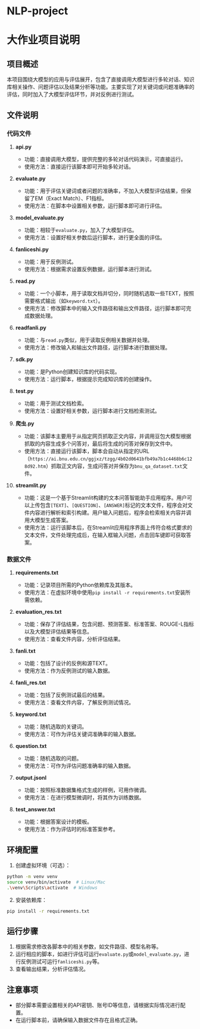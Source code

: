 # NLP-project
# 大作业项目说明

## 项目概述
本项目围绕大模型的应用与评估展开，包含了直接调用大模型进行多轮对话、知识库相关操作、问题评估以及结果分析等功能。主要实现了对关键词或问题准确率的评估，同时加入了大模型评估环节，并对反例进行测试。

## 文件说明

### 代码文件
1. **api.py**
    - 功能：直接调用大模型，提供完整的多轮对话代码演示，可直接运行。
    - 使用方法：直接运行该脚本即可开始多轮对话。

2. **evaluate.py**
    - 功能：用于评估关键词或者问题的准确率，不加入大模型评估结果，但保留了EM（Exact Match）、F1指标。
    - 使用方法：在脚本中设置相关参数，运行脚本即可进行评估。

3. **model_evaluate.py**
    - 功能：相较于`evaluate.py`，加入了大模型评估。
    - 使用方法：设置好相关参数后运行脚本，进行更全面的评估。

4. **fanliceshi.py**
    - 功能：用于反例测试。
    - 使用方法：根据需求设置反例数据，运行脚本进行测试。

5. **read.py**
    - 功能：一个小脚本，用于读取文档并切分，同时随机选取一些TEXT，按照需要格式输出（如`keyword.txt`）。
    - 使用方法：修改脚本中的输入文件路径和输出文件路径，运行脚本即可完成数据处理。

6. **readfanli.py**
    - 功能：与`read.py`类似，用于读取反例相关数据并处理。
    - 使用方法：修改输入和输出文件路径，运行脚本进行数据处理。

7. **sdk.py**
    - 功能：是Python创建知识库的代码实现。
    - 使用方法：运行脚本，根据提示完成知识库的创建操作。

8. **test.py**
    - 功能：用于测试文档检索。
    - 使用方法：设置好相关参数，运行脚本进行文档检索测试。

9. **爬虫.py**
    - 功能：该脚本主要用于从指定网页抓取正文内容，并调用豆包大模型根据抓取的内容生成多个问答对，最后将生成的问答对保存到文件中。
    - 使用方法：直接运行该脚本，脚本会自动从指定的URL（`https://ai.bnu.edu.cn/ggjxz/tzgg/4b02d0641bfb49a7b1c4468b6c128d92.htm`）抓取正文内容，生成问答对并保存为`bnu_qa_dataset.txt`文件。

10. **streamlit.py**
    - 功能：这是一个基于Streamlit构建的文本问答智能助手应用程序。用户可以上传包含`[TEXT]`、`[QUESTION]`、`[ANSWER]`标记的文本文件，程序会对文件内容进行解析和索引构建。用户输入问题后，程序会检索相关内容并调用大模型生成答案。
    - 使用方法：运行该脚本后，在Streamlit应用程序界面上传符合格式要求的文本文件，文件处理完成后，在输入框输入问题，点击回车键即可获取答案。 

### 数据文件
1. **requirements.txt**
    - 功能：记录项目所需的Python依赖库及其版本。
    - 使用方法：在虚拟环境中使用`pip install -r requirements.txt`安装所需依赖。

2. **evaluation_res.txt**
    - 功能：保存了评估结果，包含问题、预测答案、标准答案、ROUGE-L指标以及大模型评估结果等信息。
    - 使用方法：查看文件内容，分析评估结果。

3. **fanli.txt**
    - 功能：包括了设计的反例和源TEXT。
    - 使用方法：作为反例测试的输入数据。

4. **fanli_res.txt**
    - 功能：包括了反例测试最后的结果。
    - 使用方法：查看文件内容，了解反例测试情况。

5. **keyword.txt**
    - 功能：随机选取的关键词。
    - 使用方法：可作为评估关键词准确率的输入数据。

6. **question.txt**
    - 功能：随机选取的问题。
    - 使用方法：可作为评估问题准确率的输入数据。

7. **output.jsonl**
    - 功能：按照标准数据集格式生成的样例，可用作微调。
    - 使用方法：在进行模型微调时，将其作为训练数据。

8. **test_answer.txt**
    - 功能：根据答案设计的模板。
    - 使用方法：作为评估时的标准答案参考。


## 环境配置
1. 创建虚拟环境（可选）：
```bash
python -m venv venv
source venv/bin/activate  # Linux/Mac
.\venv\Scripts\activate  # Windows
```

2. 安装依赖库：
```bash
pip install -r requirements.txt
```

## 运行步骤
1. 根据需求修改各脚本中的相关参数，如文件路径、模型名称等。
2. 运行相应的脚本，如进行评估可运行`evaluate.py`或`model_evaluate.py`，进行反例测试可运行`fanliceshi.py`等。
3. 查看输出结果，分析评估情况。

## 注意事项
- 部分脚本需要设置相关的API密钥、账号ID等信息，请根据实际情况进行配置。
- 在运行脚本前，请确保输入数据文件存在且格式正确。
